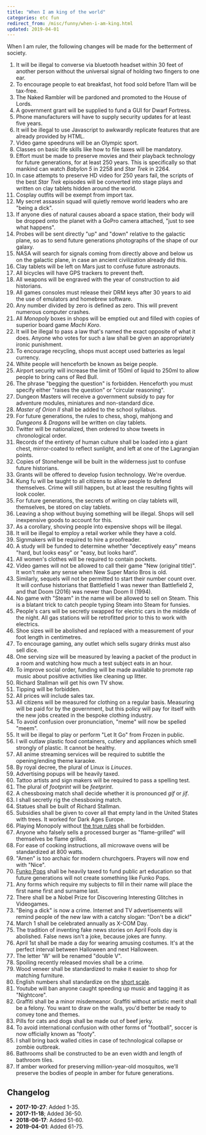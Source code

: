 ```yaml
---
title: "When I am king of the world"
categories: etc fun
redirect_from: /misc/funny/when-i-am-king.html
updated: 2019-04-01
---
```


When I am ruler, the following changes will be made for the betterment of
society.

1. It will be illegal to converse via bluetooth headset within 30 feet of
   another person without the universal signal of holding two fingers to one
   ear.
2. To encourage people to eat breakfast, hot food sold before 11am will be
   tax-free.
3. The Naked Rambler will be pardoned and promoted to the House of Lords.
4. A government grant will be supplied to fund a GUI for Dwarf Fortress.
5. Phone manufacturers will have to supply security updates for at least five
   years.
6. It will be illegal to use Javascript to awkwardly replicate features that
   are already provided by HTML.
7. Video game speedruns will be an Olympic sport.
8. Classes on basic life skills like how to file taxes will be mandatory.
9. Effort must be made to preserve movies and their playback technology for
   future generations, for at least 250 years. This is specifically so that
   mankind can watch _Babylon 5_ in 2258 and _Star Trek_ in 2264.
10. In case attempts to preserve HD video for 250 years fail, the scripts of
    the best _Star Trek_ episodes will be converted into stage plays and
    written on clay tablets hidden around the world.
11. Cosplay outfits will be exempt from import tax.
12. My secret assassin squad will quietly remove world leaders who are "being a
    dick".
13. If anyone dies of natural causes aboard a space station, their body will be
    dropped onto the planet with a GoPro camera attached, "just to see what
    happens".
14. Probes will be sent directly "up" and "down" relative to the galactic plane,
    so as to send future generations photographs of the shape of our galaxy.
15. NASA will search for signals coming from directly above and below us on the
    galactic plane, in case an ancient civilization already did this.
16. Clay tablets will be left on Mars just to confuse future astronauts.
17. All bicycles will have GPS trackers to prevent theft.
18. All weapons will be engraved with the year of construction to aid
    historians.
19. All games consoles must release their DRM keys after 30 years to aid
    the use of emulators and homebrew software.
20. Any number divided by zero is defined as zero. This will prevent
    numerous computer crashes.
21. All _Monopoly_ boxes in shops will be emptied out and filled with
    copies of superior board game _Machi Koro_.
22. It will be illegal to pass a law that's named the exact opposite of what it
    does. Anyone who votes for such a law shall be given an appropriately
    ironic punishment.
23. To encourage recycling, shops must accept used batteries as legal currency.
24. White people will henceforth be known as beige people.
25. Airport security will increase the limit of 150ml of liquid to 250ml to
    allow people to bring cans of Red Bull.
26. The phrase "begging the question" is forbidden. Henceforth you must
    specify either "raises the question" or "circular reasoning".
27. Dungeon Masters will receive a government subsidy to pay for adventure
    modules, miniatures and non-standard dice.
28. _Master of Orion II_ shall be added to the school syllabus.
29. For future generations, the rules to chess, shogi, mahjong and
    _Dungeons & Dragons_ will be written on clay tablets.
30. Twitter will be nationalized, then ordered to show tweets in chronological
    order.
31. Records of the entirety of human culture shall be loaded into a giant chest,
    mirror-coated to reflect sunlight, and left at one of the Lagrangian
    points.
32. Copies of Stonehenge will be built in the wilderness just to confuse future
    historians.
33. Grants will be offered to develop fusion technology. We're overdue.
34. Kung fu will be taught to all citizens to allow people to defend
    themselves. Crime will still happen, but at least the resulting fights
    will look cooler.
35. For future generations, the secrets of writing on clay tablets will,
    themselves, be stored on clay tablets.
36. Leaving a shop without buying something will be illegal. Shops will sell
    inexpensive goods to account for this.
37. As a corollary, shoving people into expensive shops will be illegal.
38. It will be illegal to employ a retail worker while they have a cold.
39. Signmakers will be required to hire a proofreader.
40. A study will be funded to determine whether "deceptively easy" means "hard,
    but looks easy" or "easy, but looks hard".
41. All women's clothes will be required to contain pockets.
42. Video games will not be allowed to call their game "New (original title)".
    It won't make any sense when New Super Mario Bros is old.
43. Similarly, sequels will not be permitted to start their number count over.
    It will confuse historians that Battlefield 1 was newer than Battlefield 2,
    and that Doom (2016) was newer than Doom II (1994).
44. No game with "Steam" in the name will be allowed to sell on Steam. This is a
    blatant trick to catch people typing Steam into Steam for funsies.
45. People's cars will be secretly swapped for electric cars in the middle of
    the night. All gas stations will be retrofitted prior to this to work with
    electrics.
46. Shoe sizes will be abolished and replaced with a measurement of your foot
    length in centimetres.
47. To encourage gaming, any outlet which sells sugary drinks must also sell
    dice.
48. One serving size will be measured by leaving a packet of the product in a
    room and watching how much a test subject eats in an hour.
49. To improve social order, funding will be made available to promote rap music
    about positive activities like cleaning up litter.
50. Richard Stallman will get his own TV show.
51. Tipping will be forbidden.
52. All prices will include sales tax.
53. All citizens will be measured for clothing on a regular basis. Measuring
    will be paid for by the government, but this policy will pay for itself
    with the new jobs created in the bespoke clothing industry.
54. To avoid confusion over pronunciation, "meme" will now be spelled "meem".
55. It will be illegal to play or perform "Let It Go" from Frozen in public.
56. I will outlaw plastic food containers, cutlery and appliances which smell
    strongly of plastic. It cannot be healthy.
57. All anime streaming services will be required to subtitle the
    opening/ending theme karaoke.
58. By royal decree, the plural of Linux is _Linuces_.
59. Advertising popups will be heavily taxed.
60. Tattoo artists and sign makers will be required to pass a spelling test.
61. The plural of _footprint_ will be _feetprint_.
62. A chessboxing match shall decide whether it is pronounced _gif_ or _jif_.
63. I shall secretly rig the chessboxing match.
64. Statues shall be built of Richard Stallman.
65. Subsidies shall be given to cover all that empty land in the United States
    with trees. It worked for Dark Ages Europe.
66. Playing Monopoly without [the true
rules](http://www.criticalmiss.com/issue10/CampaignRealMonopoly1.html) shall be
    forbidden.
67. Anyone who falsely sells a processed burger as "flame-grilled" will
    themselves be flame grilled.
68. For ease of cooking instructions, all microwave ovens will be standardized
    at 800 watts.
69. "Amen" is too archaic for modern churchgoers. Prayers will now end with
    "Nice".
70. [Funko Pops](https://twitter.com/drewtoothpaste/status/930795364508229632)
    shall be heavily taxed to fund public art education so that future
    generations will not create something like Funko Pops.
71. Any forms which require my subjects to fill in their name will place the
    first name first and surname last.
72. There shall be a Nobel Prize for Discovering Interesting Glitches in
    Videogames.
73. "Being a dick" is now a crime. Internet and TV advertisements will remind
    people of the new law with a catchy slogan: "Don't be a dick!"
74. March 1 shall be celebrated annually as X-COM Day.
75. The tradition of inventing fake news stories on April Fools day is
    abolished. False news isn't a joke, because jokes are funny.
76. April 1st shall be made a day for wearing amusing costumes. It's at the
    perfect interval between Halloween and next Halloween.
77. The letter 'W' will be renamed "double V".
78. Spoiling recently released movies shall be a crime.
79. Wood veneer shall be standardized to make it easier to shop for
    matching furniture.
80. English numbers shall standardize on the [short scale](https://en.wikipedia.org/wiki/Long_and_short_scales).
81. Youtube will ban anyone caught speeding up music and tagging it as
    "Nightcore".
82. Graffiti shall be a minor misdemeanor. Graffiti without artistic merit shall
    be a felony. You want to draw on the walls, you'd better be ready to convey
    tone and themes.
81. Pills for cats and dogs shall be made out of beef jerky.
82. To avoid international confusion with other forms of "football", soccer is
    now officially known as "footy".
83. I shall bring back walled cities in case of technological collapse or
    zombie outbreak.
84. Bathrooms shall be constructed to be an even width and length of bathroom
    tiles.
85. If amber worked for preserving million-year-old mosquitos, we'll preserve
    the bodies of people in amber for future generations.

## Changelog

- __2017-10-27__: Added 1-35.
- __2017-11-18__; Added 36-50.
- __2018-06-17__: Added 51-60.
- __2019-04-01__: Added 61-75.

